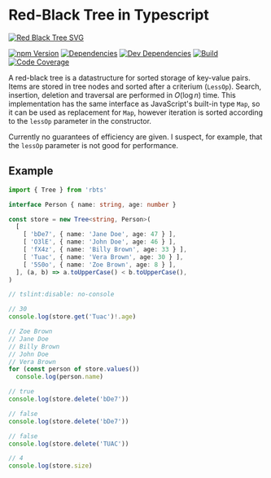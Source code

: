 # Red-Black Tree in Typescript

[![Red Black Tree SVG](https://upload.wikimedia.org/wikipedia/commons/1/10/Red-black_tree_example_nN.svg)](https://en.wikipedia.org/wiki/Red%E2%80%93black_tree)

[![npm Version](https://badge.fury.io/js/rbts.svg)](https://badge.fury.io/js/rbts)
[![Dependencies](https://david-dm.org/nalply/rbts.svg)](https://david-dm.org/nalply/rbts)
[![Dev Dependencies](https://david-dm.org/nalply/rbts/dev-status.svg)](https://david-dm.org/nalply/rbts?type=dev)
[![Build](https://travis-ci.com/nalply/rbts.svg?branch=master)](https://travis-ci.com/nalply/rbts)
[![Code Coverage](https://codecov.io/gh/nalply/rbts/branch/master/graph/badge.svg)](https://codecov.io/gh/nalply/rbts)

A red-black tree is a datastructure for sorted storage of key-value pairs.
Items are stored in tree nodes and sorted after a criterium (`LessOp`).
Search, insertion, deletion and traversal are performed in $O(\log n)$ time.
This implementation has the same interface as JavaScript's built-in type
`Map`, so it can be used as replacement for `Map`, however iteration is
sorted according to the `lessOp` parameter in the constructor.

Currently no guarantees of efficiency are given. I suspect, for example,
that the `lessOp` parameter is not good for performance.

## Example

```typescript
import { Tree } from 'rbts'

interface Person { name: string, age: number }

const store = new Tree<string, Person>(
  [
    [ 'bDe7', { name: 'Jane Doe', age: 47 } ],
    [ 'O3lE', { name: 'John Doe', age: 46 } ],
    [ 'fX4z', { name: 'Billy Brown', age: 33 } ],
    [ 'Tuac', { name: 'Vera Brown', age: 30 } ],
    [ '5S0o', { name: 'Zoe Brown', age: 8 } ],
  ], (a, b) => a.toUpperCase() < b.toUpperCase(),
)

// tslint:disable: no-console

// 30
console.log(store.get('Tuac')!.age)

// Zoe Brown
// Jane Doe
// Billy Brown
// John Doe
// Vera Brown
for (const person of store.values())
  console.log(person.name)

// true
console.log(store.delete('bDe7'))

// false
console.log(store.delete('bDe7'))

// false
console.log(store.delete('TUAC'))

// 4
console.log(store.size)
```

